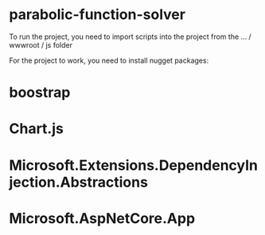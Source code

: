 # parabolic-function-solver 

To run the project, you need to import scripts into the project from the ... / wwwroot / js folder

For the project to work, you need to install nugget packages:
# boostrap
# Chart.js
# Microsoft.Extensions.DependencyInjection.Abstractions
# Microsoft.AspNetCore.App
